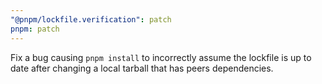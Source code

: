 ```yaml
---
"@pnpm/lockfile.verification": patch
pnpm: patch
---
```


Fix a bug causing `pnpm install` to incorrectly assume the lockfile is up to date after changing a local tarball that has peers dependencies.
